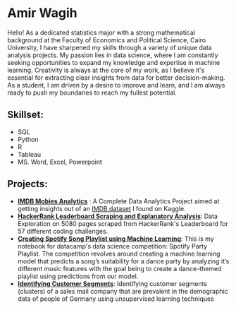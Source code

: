 # Amir Wagih
Hello! As a dedicated statistics major with a strong mathematical background at the Faculty of Economics and Political Science, Cairo University, I have sharpened my skills through a variety of unique data analysis projects. My passion lies in data science, where I am constantly seeking opportunities to expand my knowledge and expertise in machine learning. Creativity is always at the core of my work, as I believe it's essential for extracting clear insights from data for better decision-making. As a student, I am driven by a desire to improve and learn, and I am always ready to push my boundaries to reach my fullest potential.

## Skillset: 
- SQL
- Python 
- R
- Tableau
- MS. Word, Excel, Powerpoint

## Projects:
  - [**IMDB Mobies Analytics**](https://github.com/AmirWagih1/imdb-movie-dataset-analytics) : A Complete Data Analytics Project aimed at getting insights out of an  [IMDB dataset](https://www.kaggle.com/datasets/ngochieunguyen/imdb-extensive) I found on Kaggle.
  - [**HackerRank Leaderboard Scraping and Explanatory Analysis**](https://github.com/AmirWagih1/hackerrank-leaderboard-scraping-and-eda): Data Exploration on 5080 pages  scraped from HackerRank's Leaderboard for 57 different coding challenges.
  - [**Creating Spotify Song Playlist using Machine Learning**](https://app.datacamp.com/workspace/w/c5f87929-bbc7-4165-88ca-5be720c3eb90/edit): This is my notebook for datacamp's data science competition: Spotify Party Playlist. The competition revolves around creating a machine learning model that predicts a song’s suitability for a dance party by analyzing it’s different music features with the goal being to create a dance-themed playlist using predictions from our model.
  - [**Identifying Customer Segments**](https://github.com/AmirWagih1/identify_customer_segments): Identifying customer segments (clusters) of a sales mail company that are prevalent in the demographic data of people of Germany using unsupervised learning techniques
